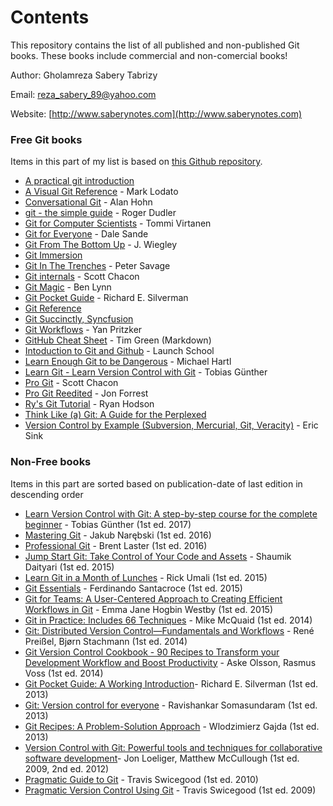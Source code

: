 Contents
========
This repository contains the list of all published and non-published Git books. These books include commercial and non-comercial books!

Author: Gholamreza Sabery Tabrizy

Email: reza_sabery_89@yahoo.com

Website: [http://www.saberynotes.com](http://www.saberynotes.com)

### Free Git books
Items in this part of my list is based on [this Github repository](https://github.com/vhf/free-programming-books).
* [A practical git introduction](http://marc.helbling.fr/2014/09/practical-git-introduction)
* [A Visual Git Reference](http://marklodato.github.io/visual-git-guide/index-en.html) - Mark Lodato
* [Conversational Git](http://blog.anvard.org/conversational-git/) - Alan Hohn
* [git - the simple guide](http://rogerdudler.github.io/git-guide/) - Roger Dudler
* [Git for Computer Scientists](http://eagain.net/articles/git-for-computer-scientists/) - Tommi Virtanen
* [Git for Everyone](https://anotheruiguy.gitbooks.io/gitforeveryone/) - Dale Sande
* [Git From The Bottom Up](https://jwiegley.github.io/git-from-the-bottom-up/) - J. Wiegley
* [Git Immersion](http://gitimmersion.com)
* [Git In The Trenches](http://cbx33.github.io/gitt/index.html) - Peter Savage
* [Git internals](https://github.com/pluralsight/git-internals-pdf/raw/master/drafts/peepcode-git.pdf) - Scott Chacon
* [Git Magic](http://www-cs-students.stanford.edu/~blynn/gitmagic/) - Ben Lynn
* [Git Pocket Guide](http://chimera.labs.oreilly.com/books/1230000000561/index.html) - Richard E. Silverman
* [Git Reference](http://gitref.org)
* [Git Succinctly, Syncfusion](https://www.syncfusion.com/resources/techportal/ebooks/git)
* [Git Workflows](http://documentup.com/skwp/git-workflows-book) - Yan Pritzker
* [GitHub Cheat Sheet](https://github.com/tiimgreen/github-cheat-sheet) - Tim Green (Markdown)
* [Intoduction to Git and Github](https://launchschool.com/books/git) - Launch School
* [Learn Enough Git to be Dangerous](https://www.learnenough.com/git-tutorial) - Michael Hartl
* [Learn Git - Learn Version Control with Git](http://www.git-tower.com/learn/git/ebook/command-line/introduction) - Tobias Günther
* [Pro Git](http://git-scm.com/book/en/v2) - Scott Chacon
* [Pro Git Reedited](https://leanpub.com/progitreedited) - Jon Forrest
* [Ry's Git Tutorial](http://rypress.com/tutorials/git) - Ryan Hodson
* [Think Like (a) Git: A Guide for the Perplexed](http://think-like-a-git.net)
* [Version Control by Example (Subversion, Mercurial, Git, Veracity)](http://ericsink.com/vcbe/) - Eric Sink


### Non-Free books
Items in this part are sorted based on publication-date of last edition in descending order

* [Learn Version Control with Git: A step-by-step course for the complete beginner](https://www.amazon.com/Learn-Version-Control-step-step/dp/1520786506/ref=pd_sim_14_1?_encoding=UTF8&pd_rd_i=1520786506&pd_rd_r=F759YCFHY9FJEDMM0JGB&pd_rd_w=PkAAs&pd_rd_wg=ZfDKn&psc=1&refRID=F759YCFHY9FJEDMM0JGB) - 	Tobias Günther (1st ed. 2017)
* [Mastering Git](https://www.amazon.com/Mastering-Git-Jakub-Narebski/dp/1783553758/) - Jakub Narębski (1st ed. 2016)
* [Professional Git](https://www.amazon.com/Professional-Git-Brent-Laster/dp/111928497X/) - Brent Laster (1st ed. 2016)
* [Jump Start Git: Take Control of Your Code and Assets](https://www.amazon.com/Jump-Start-Git-Control-Assets/dp/0994182651/) - Shaumik Daityari (1st ed. 2015)
* [Learn Git in a Month of Lunches](https://www.amazon.com/Learn-Month-Lunches-Rick-Umali/dp/1617292419) - Rick Umali (1st ed. 2015)
* [Git Essentials](https://www.amazon.com/Git-Essentials-Ferdinando-Santacroce/dp/1785287907) - Ferdinando Santacroce (1st ed. 2015)
* [Git for Teams: A User-Centered Approach to Creating Efficient Workflows in Git](https://www.amazon.com/Git-Teams-User-Centered-Efficient-Workflows/dp/1491911182) - Emma Jane Hogbin Westby (1st ed. 2015)
* [Git in Practice: Includes 66 Techniques](https://www.amazon.com/Git-Practice-Techniques-Mike-McQuaid/dp/1617291978) - Mike McQuaid (1st ed. 2014)
* [Git: Distributed Version Control—Fundamentals and Workflows](https://www.amazon.com/Git-Distributed-Version-Fundamentals-Workflows/dp/1771970006) - René Preißel, Bjørn Stachmann (1st ed. 2014)
* [Git Version Control Cookbook - 90 Recipes to Transform your Development Workflow and Boost Productivity](https://www.amazon.com/Git-Version-Control-Cookbook-Productivity/dp/1782168451) - Aske Olsson, Rasmus Voss (1st ed. 2014)
* [Git Pocket Guide: A Working Introduction](https://www.amazon.com/Git-Pocket-Guide-Working-Introduction/dp/1449325866)- Richard E. Silverman (1st ed. 2013)
* [Git: Version control for everyone](https://www.amazon.com/Git-Version-everyone-Ravishankar-Somasundaram/dp/1849517525) - Ravishankar Somasundaram (1st ed. 2013)
* [Git Recipes: A Problem-Solution Approach](https://www.amazon.com/Git-Recipes-Problem-Solution-Wlodzimierz-Gajda/dp/143026103X) - Wlodzimierz Gajda (1st ed. 2013)
* [Version Control with Git: Powerful tools and techniques for collaborative software development](https://www.amazon.com/Version-Control-Git-collaborative-development/dp/1449316387)- Jon Loeliger, Matthew McCullough (1st ed. 2009, 2nd ed. 2012)
* [Pragmatic Guide to Git](https://www.amazon.com/Pragmatic-Guide-Git-Guides/dp/1934356727) - Travis Swicegood (1st ed. 2010)
* [Pragmatic Version Control Using Git](https://www.amazon.com/Pragmatic-Version-Control-Using-Starter/dp/1934356158) - Travis Swicegood (1st ed. 2009)
